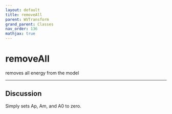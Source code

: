 ```yaml
---
layout: default
title: removeAll
parent: WVTransform
grand_parent: Classes
nav_order: 136
mathjax: true
---
```


#  removeAll

removes all energy from the model


---

## Discussion

  Simply sets Ap, Am, and A0 to zero.
  

